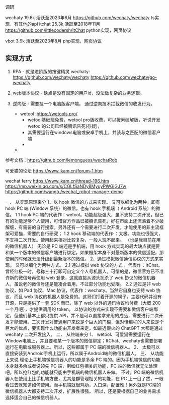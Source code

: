 

调研

wechaty  19.6k  活跃至2023年6月
    https://github.com/wechaty/wechaty
    ts实现，有其他的api
itchat  25.3k   活跃至2018年11月
    https://github.com/littlecodersh/ItChat
    python实现，网页协议

vbot  3.9k  活跃至2023年8月
    php实现，网页协议



## 实现方式
1. RPA - 就是进阶版的按键精灵
wechaty: 
         https://github.com/wechaty/wechaty
         https://github.com/wechaty/go-wechaty

1. web版本协议 - 缺点是没有固定的用户id，没法做复杂的业务逻辑。


3. 逆向版 - 需要挂一个电脑版客户端， 通过逆向技术拦截微信的收发行为。
   - wetool :https://wetools.pro/
     - wetool基础班免费，wetool pro版收费，可以搜索破解版，听说开发wetool的公司已经被腾讯告死(存疑)，
     - 其需要运行在windows电脑或安卓手机上，并装与之匹配的微信客户端
     - 
   - 


参考文档：https://github.com/lemonguess/wechatRob

可爱猫的论坛
    https://www.ikam.cn/forum-1.htm

wechat ferry
    https://www.ikam.cn/thread-196.htm
    https://mp.weixin.qq.com/s/CGLfSaNDy8MyuyPWGjGJ7w
    https://github.com/wangtu/wechat_robot-manage-demo




一、 从实现原理来分
1、以 hook 微信的方式来实现。
又可以细化为两种。即有 hook PC 端 (Window 系统）的微信，也有 hook 手机端（ Android 系统）的微信。
1.1 hook PC 端的代表作：wetool。功能超级强大，虽不支持二次开发，但已有的功能足够个人使用，可惜官方作品已被腾讯告死，好在市面上还流落着不少破解版，有需要的自行搜索。另外还有一个需要进行二次开发，才能使用的非主流框架可爱猫，需要的自行研究；
1.2 hook 移动端的代表作·：太极。功能也很强大，不支持二次开发。使用起来相对比较复杂，一般人玩不起来。 （也是我目前在用的微信机器人）
无论是 PC 端还是手机端，用 hook 方式实现的最大缺点就是要和某一个版本的微信客户端进行绑定，如果框架本身不对最新版本的微信适配，那使用的时候就无法升级到最新版本的微信。
2、通过模拟微信通信协议的方式来实现。
又可以细化为两种方式。
2.1 通过模拟 web 协议的方式 ，代表作：ItChat。曾经红极一时，号称三十行即可自定义个人号机器人。可惜的是，微信官方已不准许新的微信号再使用 web 登录，这就直接从源头扼杀了 web 协议的微信机器人，虽说老的微信号还是能凑合着用，不过部分功能也受限。
2.2 通过是非 web 协议，如 Pad 协议、Mac 协议，代表作：wechaty。当然它自身也支持 web 协议，而且 web 协议的机器人是免费的。这哥们打着开源的幌子，主要代码并没有开源，只是提供了一套 SDK 而已，除了 web 以外的通讯协议均付费（大概 200 一个月吧），才提供调用的 token。
以协议的方式来实现不需要和微信客户端绑定，但他们基本上都只提供 API，并不是可以直接拿来用的成品，需要进行二次开发才能使用。二次开发对普通用户来说是个巨大的门槛，但对懂编程的人来说是个巨大的优点，要实现什么功能由开发者来定。如最近很火的 ChatGPT 大都是通过 wechaty 二次开发接入。
二、 从终端来分
1、 wetool、可爱猫需要运行在Window电脑上，并且要和某一个版本的微信绑定；ItChat、wechaty也需要部署运行在电脑或服务器上。所以，这些都属于 PC 端的微信机器人。
2、 太极可以直接安装到Android手机上运行，所以属于Android端的微信机器人。
三、 从功能上来说
理论上手机端微信机器人的功能是多余 PC 端的。因为手机端微信的功能本身就多余或者说领先 PC 端，例如红包相关的功能，PC 端的微信就无法处理吧。所以抢红包的功能就只能由手机端的微信机器人来做。
不过，PC 端的微信机器人在使用上比手机端方便，尤其是群管理相关的功能，在 PC 上一目了然，一眼看过去就知道如何使用。而手机端就很鸡肋，入口深，配置难！另外就是PC端的微信机器人大都支持二次开发，扩展性很强。
所以，还是要根据自己的业务需求选择适合自己的微信机器人。
